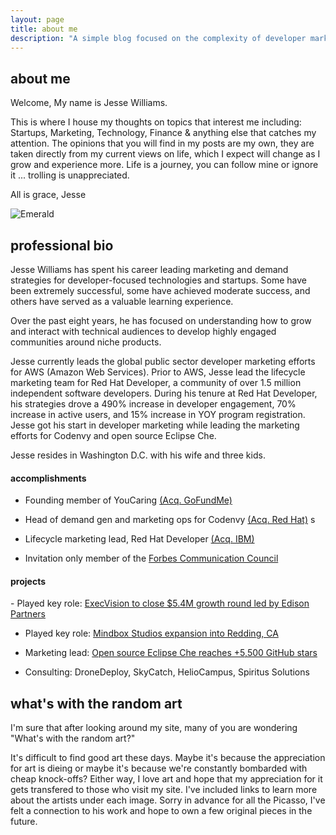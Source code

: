 ```yaml
---
layout: page
title: about me
description: "A simple blog focused on the complexity of developer marketing by Jesse Williams, a marketing professional who specalizes in developer marketing tactics, open source community building, and bringing developer-facing technologies to market."
---
```

## about me
Welcome, My name is Jesse Williams.

This is where I house my thoughts on topics that interest me including: Startups, Marketing, Technology, Finance & anything else that catches my attention. The opinions that you will find in my posts are my own, they are taken directly from my current views on life, which I expect will change as I grow and experience more. Life is a journey, you can follow mine or ignore it ... trolling is unappreciated.

All is grace,
Jesse

![Emerald](img/family.png "Family")


## professional bio
Jesse Williams has spent his career leading marketing and demand strategies for developer-focused technologies and startups. Some have been extremely successful, some have achieved moderate success, and others have served as a valuable learning experience. 

Over the past eight years, he has focused on understanding how to grow and interact with technical audiences to develop highly engaged communities around niche products.

Jesse currently leads the global public sector developer marketing efforts for AWS (Amazon Web Services). Prior to AWS, Jesse lead the lifecycle marketing team for Red Hat Developer, a community of over 1.5 million independent software developers. During his tenure at Red Hat Developer, his strategies drove a 490% increase in developer engagement, 70% increase in active users, and 15% increase in YOY program registration. Jesse got his start in developer marketing while leading the marketing efforts for Codenvy and open source Eclipse Che.

Jesse resides in Washington D.C. with his wife and three kids. 

<h4>accomplishments</h4>

- Founding member of YouCaring <a href="https://techcrunch.com/2018/04/03/gofundme-acquires-youcaring-as-charitable-crowdfunding-continues-to-consolidate/">(Acq. GoFundMe)</a>

- Head of demand gen and marketing ops for Codenvy <a href="https://techcrunch.com/2017/05/25/red-hat-to-acquire-codenvy-as-part-of-its-growing-container-strategy/">(Acq. Red Hat)</a>
s
- Lifecycle marketing lead, Red Hat Developer <a href="https://techcrunch.com/2019/07/09/ibm-closes-red-hat-acquisition-for-34-billion/">(Acq. IBM)</a>

- Invitation only member of the <a href="https://www.forbes.com/sites/forbescommunicationscouncil/people/jessewilliams1/#e9fa31b51dc2">Forbes Communication Council</a>


<h4>projects</h4>
- Played key role: <a href="https://www.edisonpartners.com/blog/execvision-investment">ExecVision to close $5.4M growth round led by Edison Partners</a>

- Played key role: <a href="https://www.actionnewsnow.com/content/news/Mindbox-Studios-wins--483530871.html">Mindbox Studios expansion into Redding, CA</a>

- Marketing lead: <a href="https://github.com/eclipse/che">Open source Eclipse Che reaches +5,500 GitHub stars</a>

- Consulting: DroneDeploy, SkyCatch, HelioCampus, Spiritus Solutions


## what's with the random art
I'm sure that after looking around my site, many of you are wondering "What's with the random art?"

It's difficult to find good art these days. Maybe it's because the appreciation for art is dieing or maybe it's because we're constantly bombarded with cheap knock-offs? Either way, I love art and hope that my appreciation for it gets transfered to those who visit my site. I've included links to learn more about the artists under each image. Sorry in advance for all the Picasso, I've felt a connection to his work and hope to own a few original pieces in the future.